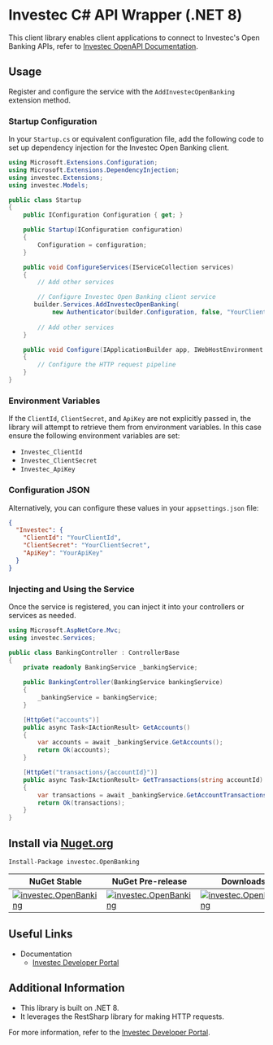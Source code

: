 # Investec C# API Wrapper (.NET 8)

This client library enables client applications to connect to Investec's Open Banking APIs, refer to [Investec OpenAPI Documentation](https://developer.investec.com/programmable-banking/#open-api/).

## Usage

Register and configure the service with the `AddInvestecOpenBanking` extension method.

### Startup Configuration

In your `Startup.cs` or equivalent configuration file, add the following code to set up dependency injection for the Investec Open Banking client.

```csharp
using Microsoft.Extensions.Configuration;
using Microsoft.Extensions.DependencyInjection;
using investec.Extensions;
using investec.Models;

public class Startup
{
    public IConfiguration Configuration { get; }

    public Startup(IConfiguration configuration)
    {
        Configuration = configuration;
    }

    public void ConfigureServices(IServiceCollection services)
    {
        // Add other services

        // Configure Investec Open Banking client service
       builder.Services.AddInvestecOpenBanking(
            new Authenticator(builder.Configuration, false, "YourClientId", "YourClientSecret", "YourApiKey"));
        
        // Add other services
    }

    public void Configure(IApplicationBuilder app, IWebHostEnvironment env)
    {
        // Configure the HTTP request pipeline
    }
}
```

### Environment Variables

If the `ClientId`, `ClientSecret`, and `ApiKey` are not explicitly passed in, the library will attempt to retrieve them from environment variables. In this case ensure the following environment variables are set:
- `Investec_ClientId`
- `Investec_ClientSecret`
- `Investec_ApiKey`

### Configuration JSON

Alternatively, you can configure these values in your `appsettings.json` file:

```json
{
  "Investec": {
    "ClientId": "YourClientId",
    "ClientSecret": "YourClientSecret",
    "ApiKey": "YourApiKey"
  }
}
```

### Injecting and Using the Service

Once the service is registered, you can inject it into your controllers or services as needed.

```csharp
using Microsoft.AspNetCore.Mvc;
using investec.Services;

public class BankingController : ControllerBase
{
    private readonly BankingService _bankingService;

    public BankingController(BankingService bankingService)
    {
        _bankingService = bankingService;
    }

    [HttpGet("accounts")]
    public async Task<IActionResult> GetAccounts()
    {
        var accounts = await _bankingService.GetAccounts();
        return Ok(accounts);
    }

    [HttpGet("transactions/{accountId}")]
    public async Task<IActionResult> GetTransactions(string accountId)
    {
        var transactions = await _bankingService.GetAccountTransactions(accountId);
        return Ok(transactions);
    }
}
```

## Install via [Nuget.org](https://www.nuget.org/)

`Install-Package investec.OpenBanking`

| NuGet Stable | NuGet Pre-release | Downloads |
| ------------ | ----------------- | --------- |
| [![investec.OpenBanking](https://img.shields.io/nuget/v/investec.OpenBanking.svg)](https://www.nuget.org/packages/investec.OpenBanking/) | [![investec.OpenBanking](https://img.shields.io/nuget/vpre/investec.OpenBanking.svg)](https://www.nuget.org/packages/investec.OpenBanking/) | [![investec.OpenBanking](https://img.shields.io/nuget/dt/investec.OpenBanking.svg)](https://www.nuget.org/packages/investec.OpenBanking/) |

## Useful Links

* Documentation
  * [Investec Developer Portal](https://developer.investec.com/programmable-banking/#open-api/)

## Additional Information

- This library is built on .NET 8.
- It leverages the RestSharp library for making HTTP requests.

For more information, refer to the [Investec Developer Portal](https://developer.investec.com/programmable-banking/#open-api/).
